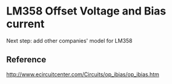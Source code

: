 # LM358 Offset Voltage and Bias current

Next step: add other companies' model for LM358

## Reference

http://www.ecircuitcenter.com/Circuits/op_ibias/op_ibias.htm